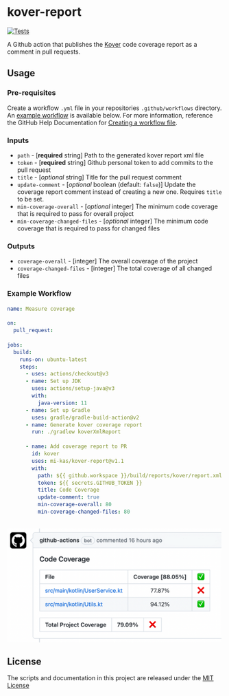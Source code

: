 # kover-report

[![Tests](https://github.com/mi-kas/kover-report/actions/workflows/test.yml/badge.svg)](https://github.com/mi-kas/kover-report/actions/workflows/test.yml)

A Github action that publishes the [Kover](https://github.com/Kotlin/kotlinx-kover) code coverage report as a comment in pull requests.

## Usage

### Pre-requisites

Create a workflow `.yml` file in your repositories `.github/workflows` directory. An [example workflow](#example-workflow) is available below. For more information, reference the GitHub Help Documentation for [Creating a workflow file](https://help.github.com/en/articles/configuring-a-workflow#creating-a-workflow-file).

### Inputs

- `path` - [**required** string] Path to the generated kover report xml file
- `token` - [**required** string] Github personal token to add commits to the pull request
- `title` - [*optional* string] Title for the pull request comment
- `update-comment` - [*optional* boolean (default: `false`)] Update the coverage report comment instead of creating a new one. Requires `title` to be set.
- `min-coverage-overall` - [*optional* integer] The minimum code coverage that is required to pass for overall project
- `min-coverage-changed-files` - [*optional* integer] The minimum code coverage that is required to pass for changed files

### Outputs

- `coverage-overall` - [integer] The overall coverage of the project
- `coverage-changed-files` - [integer] The total coverage of all changed files

### Example Workflow

```yaml
name: Measure coverage

on:
  pull_request:

jobs:
  build:
    runs-on: ubuntu-latest
    steps:
      - uses: actions/checkout@v3
      - name: Set up JDK
        uses: actions/setup-java@v3
        with:
          java-version: 11
      - name: Set up Gradle
        uses: gradle/gradle-build-action@v2
      - name: Generate kover coverage report
        run: ./gradlew koverXmlReport

      - name: Add coverage report to PR
        id: kover
        uses: mi-kas/kover-report@v1.1
        with:
          path: ${{ github.workspace }}/build/reports/kover/report.xml
          token: ${{ secrets.GITHUB_TOKEN }}
          title: Code Coverage
          update-comment: true
          min-coverage-overall: 80
          min-coverage-changed-files: 80
```

<br>
<img src="/screenshot.png" alt="output screenshot" title="output screenshot" width="500" />

## License

The scripts and documentation in this project are released under the [MIT License](LICENSE)
